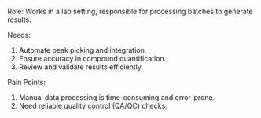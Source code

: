 Role: 
Works in a lab setting, responsible for processing batches to generate results. 

Needs:
1. Automate peak picking and integration.
2. Ensure accuracy in compound quantification.
3. Review and validate results efficiently.

Pain Points:
1. Manual data processing is time-consuming and error-prone.
2. Need reliable quality control (QA/QC) checks.